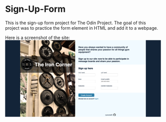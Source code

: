 # Sign-Up-Form

This is the sign-up form project for The Odin Project. The goal of this project was to practice the form element in HTML and add it to a webpage.

Here is a screenshot of the site:
![Alt text](./IronCornerSignUp.png "Website Preview")